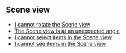 ## Scene view
- [I cannot rotate the Scene view](Scene%20View/Disabling%202D.md)  
- [The Scene view is at an unexpected angle](Scene%20View/Scene%20View%20Gizmo.md)  
- [I cannot select items in the Scene view](Scene%20View/Selection.md)  
- [I cannot see items in the Scene view](Scene%20View/Visibility.md)  
